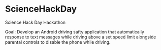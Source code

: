 # ScienceHackDay
Science Hack Day Hackathon

Goal: Develop an Android driving safty application that automatically response to text messages while driving above a set speed limit alongside parental controls to disable the phone while driving.
